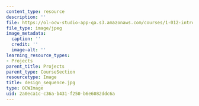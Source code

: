 ```yaml
---
content_type: resource
description: ''
file: https://ol-ocw-studio-app-qa.s3.amazonaws.com/courses/1-012-introduction-to-civil-engineering-design-spring-2002/2a0eca1cc36ab431f250b6e6082ddc6a_design_sequence.jpg
file_type: image/jpeg
image_metadata:
  caption: ''
  credit: ''
  image-alt: ''
learning_resource_types:
- Projects
parent_title: Projects
parent_type: CourseSection
resourcetype: Image
title: design_sequence.jpg
type: OCWImage
uid: 2a0eca1c-c36a-b431-f250-b6e6082ddc6a
---
```

